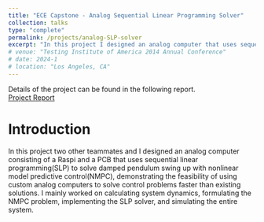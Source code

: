 ```yaml
---
title: "ECE Capstone - Analog Sequential Linear Programming Solver"
collection: talks
type: "complete"
permalink: /projects/analog-SLP-solver
excerpt: "In this project I designed an analog computer that uses sequential linear programming to solve damped pendulum swing up with nonlinear model predictive control.<img src='/images/animation_swing_up.gif' width = '500' height = '500'>"
# venue: "Testing Institute of America 2014 Annual Conference"
# date: 2024-1
# location: "Los Angeles, CA"
---
```


Details of the project can be found in the following report.\
[Project Report](http://alvin-ruihua-zou.github.io/files/analog-slp.pdf)

Introduction
======
In this project two other teammates and I designed an analog computer consisting of a Raspi and a PCB that uses sequential linear programming(SLP) to solve damped pendulum swing up with nonlinear model predictive control(NMPC), demonstrating the feasibility of using custom analog computers to solve control problems faster than existing solutions. I mainly worked on calculating system dynamics, formulating the NMPC problem, implementing the SLP solver, and simulating the entire system.

